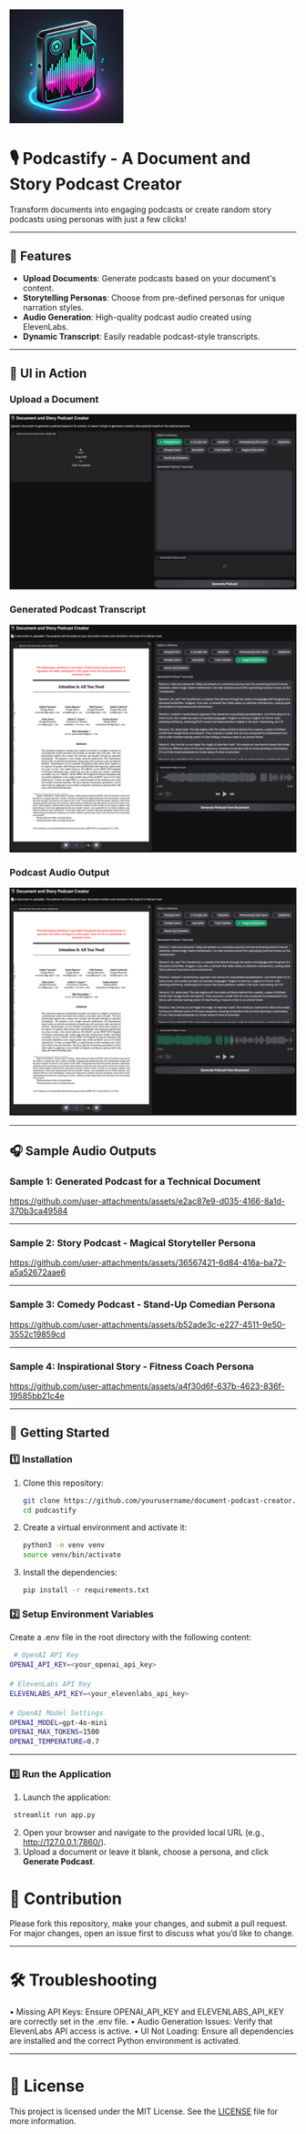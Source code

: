 <img src="assets/logo.png" alt="Logo" width="200">

# 🎙️ Podcastify - A Document and Story Podcast Creator

Transform documents into engaging podcasts or create random story podcasts using personas with just a few clicks!

---

## 🌟 Features

- **Upload Documents**: Generate podcasts based on your document's content.
- **Storytelling Personas**: Choose from pre-defined personas for unique narration styles.
- **Audio Generation**: High-quality podcast audio created using ElevenLabs.
- **Dynamic Transcript**: Easily readable podcast-style transcripts.

---

## 🎥 UI in Action

### Upload a Document
![UI Upload](assets/ui/LandingPage.png)

### Generated Podcast Transcript
![UI Transcript](assets/ui/PodcastTranscript.png)

### Podcast Audio Output
![UI Audio](assets/ui/PodcastAudioOutput.png)

---

## 🎧 Sample Audio Outputs

### Sample 1: Generated Podcast for a Technical Document

https://github.com/user-attachments/assets/e2ac87e9-d035-4166-8a1d-370b3ca49584

---

### Sample 2: Story Podcast - Magical Storyteller Persona

https://github.com/user-attachments/assets/36567421-6d84-416a-ba72-a5a52672aae6

---

### Sample 3: Comedy Podcast - Stand-Up Comedian Persona

https://github.com/user-attachments/assets/b52ade3c-e227-4511-9e50-3552c19859cd

---

### Sample 4: Inspirational Story - Fitness Coach Persona

https://github.com/user-attachments/assets/a4f30d6f-637b-4623-836f-19585bb21c4e

---

## 🚀 Getting Started

### 1️⃣ Installation

1. Clone this repository:
   ```bash
   git clone https://github.com/yourusername/document-podcast-creator.git
   cd podcastify
    ```

2. Create a virtual environment and activate it:
    ```bash
   python3 -m venv venv
   source venv/bin/activate
    ```

3. Install the dependencies:
    ```bash
    pip install -r requirements.txt
     ```

### 2️⃣ Setup Environment Variables

Create a .env file in the root directory with the following content:

   ```bash
    # OpenAI API Key
   OPENAI_API_KEY=<your_openai_api_key>
   
   # ElevenLabs API Key
   ELEVENLABS_API_KEY=<your_elevenlabs_api_key>
   
   # OpenAI Model Settings
   OPENAI_MODEL=gpt-4o-mini
   OPENAI_MAX_TOKENS=1500
   OPENAI_TEMPERATURE=0.7
   ```

---

### 3️⃣ Run the Application

1.	Launch the application:
   ```bash
    streamlit run app.py
   ```
2. Open your browser and navigate to the provided local URL (e.g., http://127.0.0.1:7860/). 
3. Upload a document or leave it blank, choose a persona, and click **Generate Podcast**.

# 🤝 Contribution

Please fork this repository, make your changes, and submit a pull request. For major changes, open an issue first to discuss what you’d like to change.

---

# 🛠️ Troubleshooting

•	Missing API Keys: Ensure OPENAI_API_KEY and ELEVENLABS_API_KEY are correctly set in the .env file.
•	Audio Generation Issues: Verify that ElevenLabs API access is active.
•	UI Not Loading: Ensure all dependencies are installed and the correct Python environment is activated.

---

# 📜 License

This project is licensed under the MIT License. See the [LICENSE](https://github.com/anujdutt9/Podcastify/blob/main/LICENSE) file for more information.
